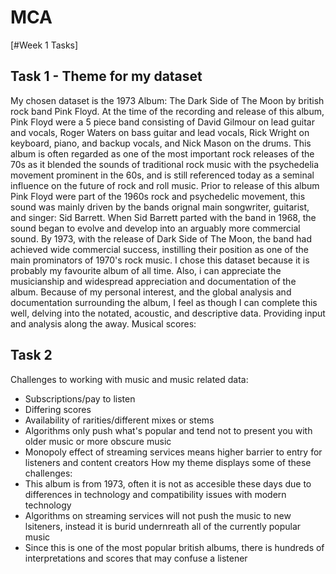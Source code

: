 # MCA
\[#Week 1 Tasks\]
## Task 1 - Theme for my dataset
My chosen dataset is the 1973 Album: The Dark Side of The Moon by british rock band Pink Floyd. At the time of the recording and release of this album, Pink Floyd were a 5 piece band consisting of David Gilmour on lead guitar and vocals, Roger Waters on bass guitar and lead vocals, Rick Wright on keyboard, piano, and backup vocals, and Nick Mason on the drums. This album is often regarded as one of the most important rock releases of the 70s as it blended the sounds of traditional rock music with the psychedelia movement prominent in the 60s, and is still referenced today as a seminal influence on the future of rock and roll music. Prior to release of this album Pink Floyd were part of the 1960s rock and psychedelic movement, this sound was mainly driven by the bands orignal main songwriter, guitarist, and singer: Sid Barrett. When Sid Barrett parted with the band in 1968, the sound began to evolve and develop into an arguably more commercial sound. By 1973, with the release of Dark Side of The Moon, the band had achieved wide commercial success, instilling their position as one of the main prominators of 1970's rock music. I chose this dataset because it is probably my favourite album of all time. Also, i can appreciate the musicianship and widespread appreciation and documentation of the album. Because of my personal interest, and the global analysis and documentation surrounding the album, I feel as though I can complete this well, delving into the notated, acoustic, and descriptive data. Providing input and analysis along the away.
Musical scores:

## Task 2
Challenges to working with music and music related data:
- Subscriptions/pay to listen
- Differing scores
- Availability of rarities/different mixes or stems
- Algorithms only push what's popular and tend not to present you with older music or more obscure music
- Monopoly effect of streaming services means higher barrier to entry for listeners and content creators
How my theme displays some of these challenges:
- This album is from 1973, often it is not as accesible these days due to differences in technology and compatibility issues with modern technology
- Algorithms on streaming services will not push the music to new lsiteners, instead it is burid undernreath all of the currently popular music
- Since this is one of the most popular british albums, there is hundreds of interpretations and scores that may confuse a listener

